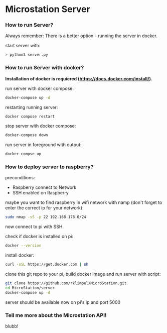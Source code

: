 # Microstation Server

### How to run Server?

Always remember: There is a better option - running the server in docker.

start server with:
```bash
> python3 server.py
```

### How to run Server with docker?

**Installation of docker is requiered (https://docs.docker.com/install/).**


run server with docker compose:
```sh
docker-compose up -d
```

restarting running server:
```sh
docker compose restart
```

stop server with docker compose:
```sh
docker-compose down
```

run server in foreground with output:
```sh
docker-compse up
```


### How to deploy server to raspberry?

preconditions:
- Raspberry connect to Network
- SSH enabled on Raspberry

maybe you want to find raspberry in wifi network with namp (don't forget to enter the correct ip for your network):
```sh
sudo nmap -sS -p 22 192.168.178.0/24
```

now connect to pi with SSH.

check if docker is installed on pi:
```sh
docker --version
```

install docker:
```sh
curl -sSL https://get.docker.com | sh
```

clone this git repo to your pi, build docker image and run server with script:
```sh
git clone https://github.com/rklimpel/MicroStation.git
cd MicroStation/server
docker-compose up -d
```

server should be available now on pi's ip and port 5000


### Tell me more about the Microstation API!


blubb!
